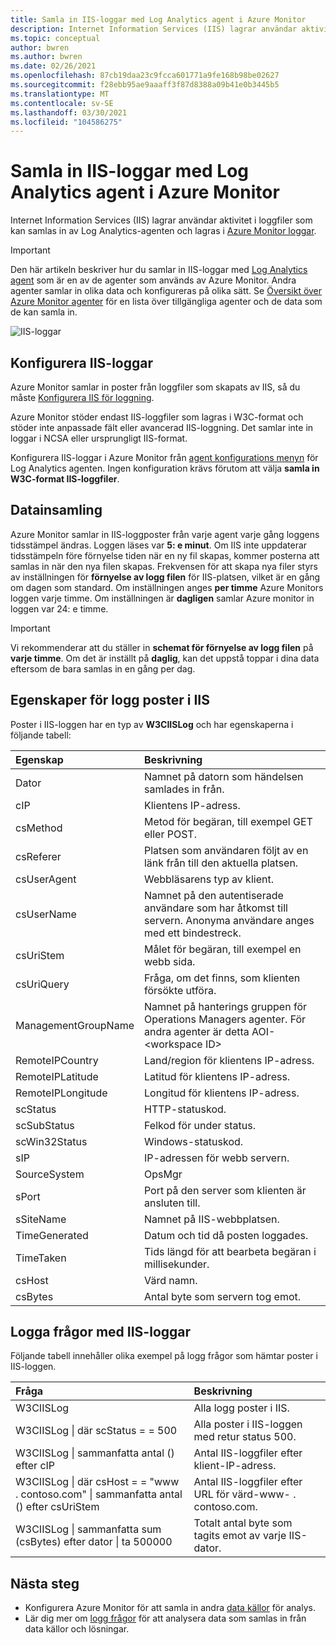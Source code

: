 ```yaml
---
title: Samla in IIS-loggar med Log Analytics agent i Azure Monitor
description: Internet Information Services (IIS) lagrar användar aktivitet i loggfiler som kan samlas in av Azure Monitor.  Den här artikeln beskriver hur du konfigurerar insamling av IIS-loggar och information om de poster som de skapar i Azure Monitor.
ms.topic: conceptual
author: bwren
ms.author: bwren
ms.date: 02/26/2021
ms.openlocfilehash: 87cb19daa23c9fcca601771a9fe168b98be02627
ms.sourcegitcommit: f28ebb95ae9aaaff3f87d8388a09b41e0b3445b5
ms.translationtype: MT
ms.contentlocale: sv-SE
ms.lasthandoff: 03/30/2021
ms.locfileid: "104586275"
---
```

# <a name="collect-iis-logs-with-log-analytics-agent-in-azure-monitor"></a>Samla in IIS-loggar med Log Analytics agent i Azure Monitor
Internet Information Services (IIS) lagrar användar aktivitet i loggfiler som kan samlas in av Log Analytics-agenten och lagras i [Azure Monitor loggar](../data-platform.md).

> [!IMPORTANT]
> Den här artikeln beskriver hur du samlar in IIS-loggar med [Log Analytics agent](./log-analytics-agent.md) som är en av de agenter som används av Azure Monitor. Andra agenter samlar in olika data och konfigureras på olika sätt. Se [Översikt över Azure Monitor agenter](../agents/agents-overview.md) för en lista över tillgängliga agenter och de data som de kan samla in.

![IIS-loggar](media/data-sources-iis-logs/overview.png)

## <a name="configuring-iis-logs"></a>Konfigurera IIS-loggar
Azure Monitor samlar in poster från loggfiler som skapats av IIS, så du måste [Konfigurera IIS för loggning](/previous-versions/orphan-topics/ws.11/hh831775(v=ws.11)).

Azure Monitor stöder endast IIS-loggfiler som lagras i W3C-format och stöder inte anpassade fält eller avancerad IIS-loggning. Det samlar inte in loggar i NCSA eller ursprungligt IIS-format.

Konfigurera IIS-loggar i Azure Monitor från [agent konfigurations menyn](../agents/agent-data-sources.md#configuring-data-sources) för Log Analytics agenten.  Ingen konfiguration krävs förutom att välja **samla in W3C-format IIS-loggfiler**.


## <a name="data-collection"></a>Datainsamling
Azure Monitor samlar in IIS-loggposter från varje agent varje gång loggens tidsstämpel ändras. Loggen läses var **5: e minut**. Om IIS inte uppdaterar tidsstämpeln före förnyelse tiden när en ny fil skapas, kommer posterna att samlas in när den nya filen skapas. Frekvensen för att skapa nya filer styrs av inställningen för **förnyelse av logg filen** för IIS-platsen, vilket är en gång om dagen som standard. Om inställningen anges **per timme** Azure Monitors loggen varje timme. Om inställningen är **dagligen** samlar Azure monitor in loggen var 24: e timme.

> [!IMPORTANT]
> Vi rekommenderar att du ställer in **schemat för förnyelse av logg filen** på **varje timme**. Om det är inställt på **daglig**, kan det uppstå toppar i dina data eftersom de bara samlas in en gång per dag.

## <a name="iis-log-record-properties"></a>Egenskaper för logg poster i IIS
Poster i IIS-loggen har en typ av **W3CIISLog** och har egenskaperna i följande tabell:

| Egenskap | Beskrivning |
|:--- |:--- |
| Dator |Namnet på datorn som händelsen samlades in från. |
| cIP |Klientens IP-adress. |
| csMethod |Metod för begäran, till exempel GET eller POST. |
| csReferer |Platsen som användaren följt av en länk från till den aktuella platsen. |
| csUserAgent |Webbläsarens typ av klient. |
| csUserName |Namnet på den autentiserade användare som har åtkomst till servern. Anonyma användare anges med ett bindestreck. |
| csUriStem |Målet för begäran, till exempel en webb sida. |
| csUriQuery |Fråga, om det finns, som klienten försökte utföra. |
| ManagementGroupName |Namnet på hanterings gruppen för Operations Managers agenter.  För andra agenter är detta AOI-\<workspace ID\> |
| RemoteIPCountry |Land/region för klientens IP-adress. |
| RemoteIPLatitude |Latitud för klientens IP-adress. |
| RemoteIPLongitude |Longitud för klientens IP-adress. |
| scStatus |HTTP-statuskod. |
| scSubStatus |Felkod för under status. |
| scWin32Status |Windows-statuskod. |
| sIP |IP-adressen för webb servern. |
| SourceSystem |OpsMgr |
| sPort |Port på den server som klienten är ansluten till. |
| sSiteName |Namnet på IIS-webbplatsen. |
| TimeGenerated |Datum och tid då posten loggades. |
| TimeTaken |Tids längd för att bearbeta begäran i millisekunder. |
| csHost | Värd namn. |
| csBytes | Antal byte som servern tog emot. |

## <a name="log-queries-with-iis-logs"></a>Logga frågor med IIS-loggar
Följande tabell innehåller olika exempel på logg frågor som hämtar poster i IIS-loggen.

| Fråga | Beskrivning |
|:--- |:--- |
| W3CIISLog |Alla logg poster i IIS. |
| W3CIISLog &#124; där scStatus = = 500 |Alla poster i IIS-loggen med retur status 500. |
| W3CIISLog &#124; sammanfatta antal () efter cIP |Antal IIS-loggfiler efter klient-IP-adress. |
| W3CIISLog &#124; där csHost = = "www \. contoso.com" &#124; sammanfatta antal () efter csUriStem |Antal IIS-loggfiler efter URL för värd-www- \. contoso.com. |
| W3CIISLog &#124; sammanfatta sum (csBytes) efter dator &#124; ta 500000 |Totalt antal byte som tagits emot av varje IIS-dator. |

## <a name="next-steps"></a>Nästa steg
* Konfigurera Azure Monitor för att samla in andra [data källor](../agents/agent-data-sources.md) för analys.
* Lär dig mer om [logg frågor](../logs/log-query-overview.md) för att analysera data som samlas in från data källor och lösningar.
